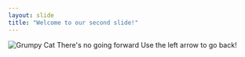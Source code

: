 ```yaml
---
layout: slide
title: "Welcome to our second slide!"
---
```

![Grumpy Cat](https://pbs.twimg.com/profile_images/1080545769034108928/CEzHCTpI_400x400.jpg) There's no going forward
Use the left arrow to go back!
